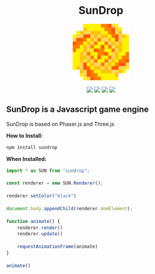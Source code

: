 <h1 align="center">SunDrop</h1><p align="center"><img style="width:150px;height:150px" src="Logo.png"></p>

<p align="center">
    <img src="https://img.shields.io/badge/version-0.0.8-blue"> 
    <img src="https://img.shields.io/badge/deepscan-passing-lime">
    <img src="https://img.shields.io/badge/downloads-150/week-yellow">
    <img src="https://img.shields.io/badge/Npm%20version-0.151.1+-orange">
</p>

## SunDrop is a Javascript game engine

SunDrop is based on Phaser.js and Three.js 

**How to Install:**

```bash
npm install sundrop
```  

**When Installed:**

```javascript
import * as SUN from "sundrop";

const renderer = new SUN.Renderer();

renderer.setColor("black")

document.body.appendChild(renderer.domElement);

function animate() {
    renderer.render()
    renderer.update()

    requestAnimationFrame(animate)
}

animate()
```
